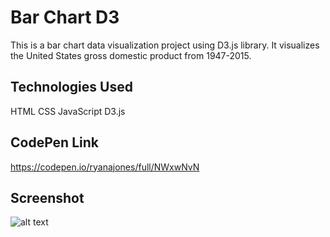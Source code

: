 # Bar Chart D3

This is a bar chart data visualization project using D3.js library. It visualizes the United States gross domestic product from 1947-2015.

## Technologies Used

HTML CSS JavaScript D3.js

## CodePen Link

https://codepen.io/ryanajones/full/NWxwNvN

## Screenshot

![alt text](https://i.imgur.com/SoTMneM.png)